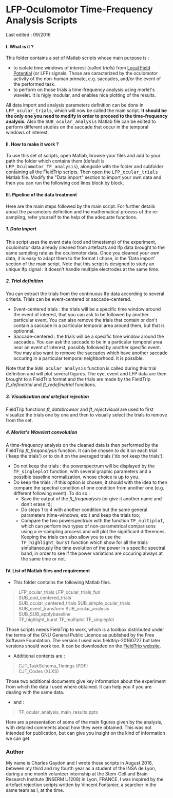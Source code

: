 # LFP-Oculomotor Time-Frequency Analysis Scripts
Last edited : 09/2016

#### I. What is it ?

This folder contains a set of Matlab scripts whose main purpose is :

- to isolate time windows of interest (called *trials*) from  [Local Field Potential](https://en.wikipedia.org/wiki/Local_field_potential) (or LFP) signals. Those are caracterized by the oculomotor activity of the non-human primate, e.g. saccades, and/or the event of the performed task. 
- to perform on those trials a time-frequency analysis using morlet's wavelet. It is higly modular, and enables nice plotting of the results.

All data import and analysis parameters definition can be done in <kbd>LFP_ocular_trials</kbd>, which will now be called the main script. **It should be the only one you need to modify in order to proceed to the time-frequency analysis.** Also the <kbd>SUB_ocular_analysis</kbd> Matlab file can be edited to perform different studies on the saccade that occur in the temporal windows of interest.

#### II. How to make it work ?
To use this set of scripts, open Matlab, browse your files and add to your path the folder which contains them (default is <kbd>LFP_Oculomotor_TF_analysis</kbd>), alongside with the folder and subfolder containing all the FieldTrip scripts. Then open the <kbd>LFP_ocular_trials</kbd> Matlab file. Modify the "Data import" section to import your own data and then you can run the following cod lines block by block.

#### III. Pipeline of the data treatment
Here are the main steps followed by the main script. For further details about the parameters definition and the mathematical process of the re-sampling, refer yourself to the help of the adequate functions.

##### 1. Data Import
This script uses the event data (cod and timestamp) of the experiment, oculomotor data already cleaned from artefacts and lfp data brought to the same sampling rate as the oculomotor data. Once you cleaned your own data, it is easy to adapt them to the format I chose, in the 'Data import' section of the main script.
Note that this script is designed to study an unique lfp signal : it doesn't handle multiple electrodes at the same time.
##### 2. Trial definition
You can extract the trials from the continuous lfp data according to several criteria. Trials can be event-centered or saccade-centered. 

- Event-centered trials : the trials will be a specific time window around the event of interest, that you can ask to be followed by another particular event. You can also remove the trials that contain or don't contain a saccade in a particular temporal area around them, but that is optionnal.
- Saccade-centered : the trials will be a specific time window around the saccades. You can ask the saccade to be in a particular temporal area near an event of interest, possibly followed by another specific event. You may also want to remove the saccades which have another saccade occuring in a particular temporal neighborhood. It is possible.

Note that the <kbd>SUB_ocular_analysis</kbd> function is called during this trial definition and will plot several figures.
The eye, event and LFP data are then brought to a FieldTrip format and the trials are made by the FieldTrip *ft_definetrial* and *ft_redefinetrial*</kbd> functions.

##### 3. Visualisation and artefact rejection
FieldTrip functions *ft_databrowser* and *ft_rejectvisual* are used to first visualize the trials one by one and then to visually select the trials to remove from the set.

##### 4. Morlet's Wavelett convolution
A time-frequency analysis on the cleaned data is then performed by the FieldTrip *ft_freqanalysis* function. It can be chosen to do it on each trial ('keep the trials') or to do it on the averaged trials ('do not keep the trials').

- Do not keep the trials : the powerspectrum will be displayed by the <kbd>TF_singleplot</kbd> function, with several graphic parameters and a possible baseline normalization, whose choice is up to you.
- Do keep the trials : if this option is chosen, it should with the idea to then compare the spectral condition of one condition from another one (e.g. different following event). To do so :
    - Save the output of the *ft_freqanalysis* (or give it another name and don't erase it);
    - Do steps 1 to 4 with another condition but the same general parameters (time-windows, etc.) and keep the trials too;
    - Compare the two powerspectrum with the function <kbd>TF_multiplot</kbd>, which can perform two types of non-parametrical comparisons using a re-sampling process and will plot the significant differences.  
    Keeping the trials can also allow you to use the <kbd>TF_highlight_burst</kbd> function which show for all the trials simultaneously the time evolution of the power in a specific spectral band, in order to see if the power variations are occuring always at the same time or not.

#### IV. List of Matlab files and requirement
- This folder contains the following Matlab files. 

>LFP_ocular_trials 
  LFP_ocular_trials_fun  
  SUB_cod_centered_trials  
  SUB_ocular_centered_trials 
  SUB_simple_ocular_trials  
  SUB_event_transform
  SUB_ocular_analysis  
  SUB_SUB_applybaseline  
  TF_highlight_burst 
  TF_multiplot
  TF_singleplot 

Those scripts needs FieldTrip to work, which is a toolbox distributed under the terms of the GNU General Public Licence as published by the Free Software Foundation. The version I used was fieldtrip-20160727 but later versions should work too. It can be downloaded on the [FieldTrip website](http://www.fieldtriptoolbox.org/download "Download FieldTrip").

- Additional contents are :

> CJT_TaskSchema_Timings (PDF)  
> CJT_Codes (XLXS)

Those two additional documents give key information about the experiment from which the data I used where obtained. It can help you if you are dealing with the same data.

- and :

> TF_ocular_analysis_main_results.pptx  

Here are a presentation of some of the main figures given by the analysis, with detailed comments about how they were obtained. This was not intended for publication, but can give you insight on the kind of information we can get.


### Author
My name is Charles Gaydon and I wrote those scripts in August 2016, between my third and my fourth year as a student of the INSA de Lyon, during a one month volunteer internship at the Stem-Cell and Brain Research Institute (INSERM U1208) in Lyon, FRANCE. I was inspired by the artefact rejection scripts written by Vincent Fontanier, a searcher in the same team as I, at the time.

